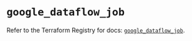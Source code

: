 # `google_dataflow_job`

Refer to the Terraform Registry for docs: [`google_dataflow_job`](https://registry.terraform.io/providers/hashicorp/google-beta/6.36.1/docs/resources/google_dataflow_job).
